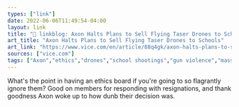 ```yaml
---
types: ["link"]
date: 2022-06-06T11:49:54-04:00
layout: link
title: "🔗 linkblog: Axon Halts Plans to Sell Flying Taser Drones to Schools'"
art_title: "Axon Halts Plans to Sell Flying Taser Drones to Schools"
art_link: "https://www.vice.com/en/article/88q4gk/axon-halts-plans-to-sell-flying-taser-drones-to-schools"
sources: ["vice.com"]
tags: ["Axon","ethics","drones","school shootings","gun violence","mass shootings","Uvalde shooting"]
---
```

What's the point in having an ethics board if you're going to so flagrantly ignore them? Good on members for responding with resignations, and thank goodness Axon woke up to how dunb their decision was.
 
